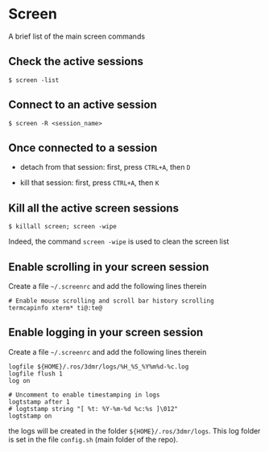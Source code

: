 # Screen 

A brief list of the main screen commands 

## Check the active sessions 

`$ screen -list`


## Connect to an active session 

`$ screen -R <session_name>`


## Once connected to a session 

* detach from that session: first, press `CTRL+A`, then `D`

* kill that session: first, press `CTRL+A`, then `K`


## Kill all the active screen sessions 

`$ killall screen; screen -wipe`

Indeed, the command `screen -wipe` is used to clean the screen list 


## Enable scrolling in your screen session 

Create a file `~/.screenrc` and add the following lines therein 
```
# Enable mouse scrolling and scroll bar history scrolling
termcapinfo xterm* ti@:te@
``` 


## Enable logging in your screen session 

Create a file `~/.screenrc` and add the following lines therein 
```
logfile ${HOME}/.ros/3dmr/logs/%H_%S_%Y%m%d-%c.log
logfile flush 1
log on

# Uncomment to enable timestamping in logs
logtstamp after 1
# logtstamp string "[ %t: %Y-%m-%d %c:%s ]\012"
logtstamp on
```

the logs will be created in the folder `${HOME}/.ros/3dmr/logs`. This log folder is set in the file `config.sh` (main folder of the repo).
